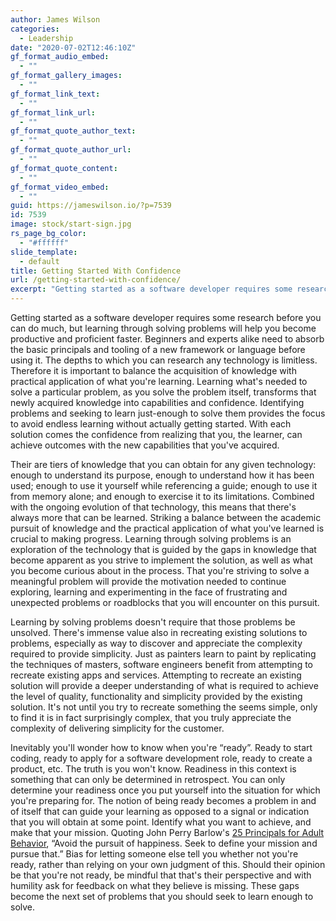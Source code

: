 ```yaml
---
author: James Wilson
categories:
  - Leadership
date: "2020-07-02T12:46:10Z"
gf_format_audio_embed:
  - ""
gf_format_gallery_images:
  - ""
gf_format_link_text:
  - ""
gf_format_link_url:
  - ""
gf_format_quote_author_text:
  - ""
gf_format_quote_author_url:
  - ""
gf_format_quote_content:
  - ""
gf_format_video_embed:
  - ""
guid: https://jameswilson.io/?p=7539
id: 7539
image: stock/start-sign.jpg
rs_page_bg_color:
  - "#ffffff"
slide_template:
  - default
title: Getting Started With Confidence
url: /getting-started-with-confidence/
excerpt: "Getting started as a software developer requires some research before you can do much, but learning through solving problems will help you become productive and proficient faster..."
---
```


Getting started as a software developer requires some research before you can do much, but learning through solving problems will help you become productive and proficient faster. Beginners and experts alike need to absorb the basic principals and tooling of a new framework or language before using it. The depths to which you can research any technology is limitless. Therefore it is important to balance the acquisition of knowledge with practical application of what you're learning. Learning what's needed to solve a particular problem, as you solve the problem itself, transforms that newly acquired knowledge into capabilities and confidence. Identifying problems and seeking to learn just-enough to solve them provides the focus to avoid endless learning without actually getting started. With each solution comes the confidence from realizing that you, the learner, can achieve outcomes with the new capabilities that you've acquired.

Their are tiers of knowledge that you can obtain for any given technology: enough to understand its purpose, enough to understand how it has been used; enough to use it yourself while referencing a guide; enough to use it from memory alone; and enough to exercise it to its limitations. Combined with the ongoing evolution of that technology, this means that there's always more that can be learned. Striking a balance between the academic pursuit of knowledge and the practical application of what you've learned is crucial to making progress. Learning through solving problems is an exploration of the technology that is guided by the gaps in knowledge that become apparent as you strive to implement the solution, as well as what you become curious about in the process. That you're striving to solve a meaningful problem will provide the motivation needed to continue exploring, learning and experimenting in the face of frustrating and unexpected problems or roadblocks that you will encounter on this pursuit.

Learning by solving problems doesn't require that those problems be unsolved. There's immense value also in recreating existing solutions to problems, especially as way to discover and appreciate the complexity required to provide simplicity. Just as painters learn to paint by replicating the techniques of masters, software engineers benefit from attempting to recreate existing apps and services. Attempting to recreate an existing solution will provide a deeper understanding of what is required to achieve the level of quality, functionality and simplicity provided by the existing solution. It's not until you try to recreate something the seems simple, only to find it is in fact surprisingly complex, that you truly appreciate the complexity of delivering simplicity for the customer.

Inevitably you'll wonder how to know when you're “ready”. Ready to start coding, ready to apply for a software development role, ready to create a product, etc. The truth is you won't know. Readiness in this context is something that can only be determined in retrospect. You can only determine your readiness once you put yourself into the situation for which you're preparing for. The notion of being ready becomes a problem in and of itself that can guide your learning as opposed to a signal or indication that you will obtain at some point. Identify what you want to achieve, and make that your mission. Quoting John Perry Barlow's [25 Principals for Adult Behavior](https://kottke.org/18/02/a-list-of-25-principles-of-adult-behavior-by-john-perry-barlow), “Avoid the pursuit of happiness. Seek to define your mission and pursue that.” Bias for letting someone else tell you whether not you're ready, rather than relying on your own judgment of this. Should their opinion be that you're not ready, be mindful that that's their perspective and with humility ask for feedback on what they believe is missing. These gaps become the next set of problems that you should seek to learn enough to solve.
